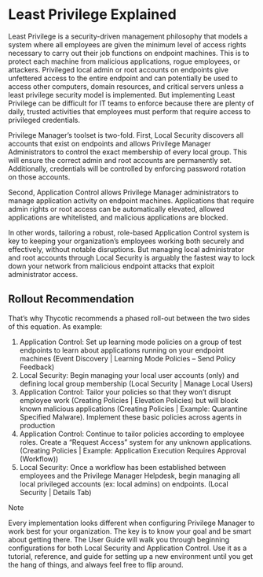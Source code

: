 [title]: # (Least Privilege Overview)
[tags]: # (Least Privilege, Overview)
[priority]: # (4)
# Least Privilege Explained

Least Privilege is a security-driven management philosophy that models a system where all employees are given the minimum level of access rights necessary to carry out their job functions on endpoint machines. This is to protect each machine from malicious applications, rogue employees, or attackers. Privileged local admin or root accounts on endpoints give unfettered access to the entire endpoint and can potentially be used to access other computers, domain resources, and critical servers unless a least privilege security model is implemented.  But implementing Least Privilege can be difficult for IT teams to enforce because there are plenty of daily, trusted activities that employees must perform that require access to privileged credentials.

Privilege Manager’s toolset is two-fold. First, Local Security discovers all accounts that exist on endpoints and allows Privilege Manager Administrators to control the exact membership of every local group. This will ensure the correct admin and root accounts are permanently set. Additionally, credentials will be controlled by enforcing password rotation on those accounts.

Second, Application Control allows Privilege Manager administrators to manage application activity on endpoint machines. Applications that require admin rights or root access can be automatically elevated, allowed applications are whitelisted, and malicious applications are blocked.

In other words, tailoring a robust, role-based Application Control system is key to keeping your organization’s employees working both securely and effectively, without notable disruptions. But managing local administrator and root accounts through Local Security is arguably the fastest way to lock down your network from malicious endpoint attacks that exploit administrator access.

## Rollout Recommendation

That’s why Thycotic recommends a phased roll-out between the two sides of this equation. As example:

1. Application Control: Set up learning mode policies on a group of test endpoints to learn about applications running on your endpoint machines (Event Discovery | Learning Mode Policies – Send Policy Feedback)
1. Local Security: Begin managing your local user accounts (only) and defining local group membership (Local Security | Manage Local Users) 
1. Application Control: Tailor your policies so that they won’t disrupt employee work (Creating Policies | Elevation Policies) but will block known malicious applications (Creating Policies | Example: Quarantine Specified Malware). Implement these basic policies across agents in production 
1. Application Control: Continue to tailor policies according to employee roles. Create a “Request Access” system for any unknown applications. (Creating Policies | Example: Application Execution Requires Approval (Workflow))
1. Local Security: Once a workflow has been established between employees and the Privilege Manager Helpdesk, begin managing all local privileged accounts (ex: local admins) on endpoints. (Local Security | Details Tab) 

>[!Note]
>Every implementation looks different when configuring Privilege Manager to work best for your organization. The key is to know your goal and be smart about getting there. The User Guide will walk you through beginning configurations for both Local Security and Application Control. Use it as a tutorial, reference, and guide for setting up a new environment until you get the hang of things, and always feel free to flip around.